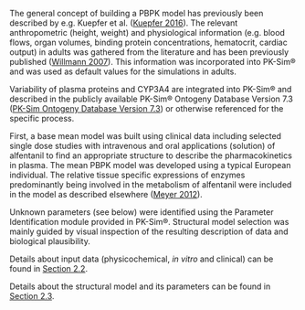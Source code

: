 The general concept of building a PBPK model has previously been described by e.g. Kuepfer et al. ([Kuepfer 2016](#5-References)). The relevant anthropometric (height, weight) and physiological information (e.g. blood flows, organ volumes, binding protein concentrations, hematocrit, cardiac output) in adults was gathered from the literature and has been previously published ([Willmann 2007](#5-References)). This information was incorporated into PK-Sim® and was used as default values for the simulations in adults.

Variability of plasma proteins and CYP3A4 are integrated into PK-Sim® and described in the publicly available PK-Sim® Ontogeny Database Version 7.3 ([PK-Sim Ontogeny Database Version 7.3](#5-References)) or otherwise referenced for the specific process.

First, a base mean model was built using clinical data including selected single dose studies with intravenous and oral applications (solution) of alfentanil to find an appropriate structure to describe the pharmacokinetics in plasma. The mean PBPK model was developed using a typical European individual. The relative tissue specific expressions of enzymes predominantly being involved in the metabolism of alfentanil were included in the model as described elsewhere ([Meyer 2012](#5-References)).

Unknown parameters (see below) were identified using the Parameter Identification module provided in PK-Sim®. Structural model selection was mainly guided by visual inspection of the resulting description of data and biological plausibility.

Details about input data (physicochemical, *in vitro* and clinical) can be found in [Section 2.2](#22-Data).

Details about the structural model and its parameters can be found in [Section 2.3](#23-Model-Parameters-and-Assumptions).

